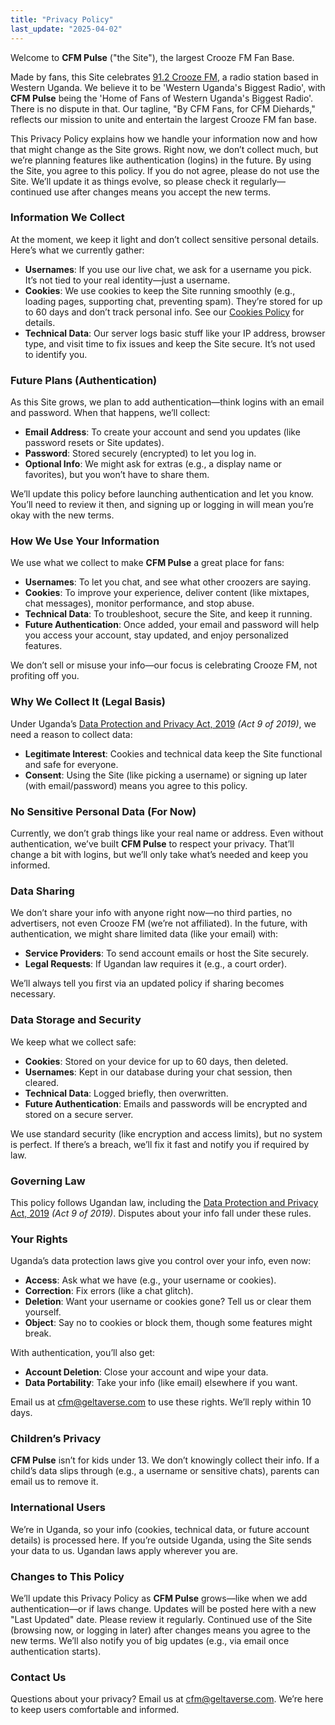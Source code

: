 ```yaml
---
title: "Privacy Policy"
last_update: "2025-04-02"
---
```


Welcome to **CFM Pulse** ("the Site"), the largest Crooze FM Fan Base.

Made by fans, this Site celebrates [91.2 Crooze FM](https://www.croozefm.com/), a radio station based in Western Uganda. We believe it to be 'Western Uganda's Biggest Radio', with **CFM Pulse** being the 'Home of Fans of Western Uganda's Biggest Radio'. There is no dispute in that. Our tagline, "By CFM Fans, for CFM Diehards," reflects our mission to unite and entertain the largest Crooze FM fan base.

This Privacy Policy explains how we handle your information now and how that might change as the Site grows. Right now, we don’t collect much, but we’re planning features like authentication (logins) in the future. By using the Site, you agree to this policy. If you do not agree, please do not use the Site. We’ll update it as things evolve, so please check it regularly—continued use after changes means you accept the new terms.

### Information We Collect

At the moment, we keep it light and don’t collect sensitive personal details. Here’s what we currently gather:

- **Usernames**: If you use our live chat, we ask for a username you pick. It’s not tied to your real identity—just a username.
- **Cookies**: We use cookies to keep the Site running smoothly (e.g., loading pages, supporting chat, preventing spam). They’re stored for up to 60 days and don’t track personal info. See our [Cookies Policy](/policies/cookies-policy) for details.
- **Technical Data**: Our server logs basic stuff like your IP address, browser type, and visit time to fix issues and keep the Site secure. It’s not used to identify you.

### Future Plans (Authentication)

As this Site grows, we plan to add authentication—think logins with an email and password. When that happens, we’ll collect:

- **Email Address**: To create your account and send you updates (like password resets or Site updates).
- **Password**: Stored securely (encrypted) to let you log in.
- **Optional Info**: We might ask for extras (e.g., a display name or favorites), but you won’t have to share them.

We’ll update this policy before launching authentication and let you know. You’ll need to review it then, and signing up or logging in will mean you’re okay with the new terms.

### How We Use Your Information

We use what we collect to make **CFM Pulse** a great place for fans:

- **Usernames**: To let you chat, and see what other croozers are saying.
- **Cookies**: To improve your experience, deliver content (like mixtapes, chat messages), monitor performance, and stop abuse.
- **Technical Data**: To troubleshoot, secure the Site, and keep it running.
- **Future Authentication**: Once added, your email and password will help you access your account, stay updated, and enjoy personalized features.

We don’t sell or misuse your info—our focus is celebrating Crooze FM, not profiting off you.

### Why We Collect It (Legal Basis)

Under Uganda’s [Data Protection and Privacy Act, 2019](https://media.ulii.org/media/legislation/18002/source_file/b6ae5cce4290322a/2019-9.pdf) _(Act 9 of 2019)_, we need a reason to collect data:

- **Legitimate Interest**: Cookies and technical data keep the Site functional and safe for everyone.
- **Consent**: Using the Site (like picking a username) or signing up later (with email/password) means you agree to this policy.

### No Sensitive Personal Data (For Now)

Currently, we don’t grab things like your real name or address. Even without authentication, we’ve built **CFM Pulse** to respect your privacy. That’ll change a bit with logins, but we’ll only take what’s needed and keep you informed.

### Data Sharing

We don’t share your info with anyone right now—no third parties, no advertisers, not even Crooze FM (we’re not affiliated). In the future, with authentication, we might share limited data (like your email) with:

- **Service Providers**: To send account emails or host the Site securely.
- **Legal Requests**: If Ugandan law requires it (e.g., a court order).

We’ll always tell you first via an updated policy if sharing becomes necessary.

### Data Storage and Security

We keep what we collect safe:

- **Cookies**: Stored on your device for up to 60 days, then deleted.
- **Usernames**: Kept in our database during your chat session, then cleared.
- **Technical Data**: Logged briefly, then overwritten.
- **Future Authentication**: Emails and passwords will be encrypted and stored on a secure server.

We use standard security (like encryption and access limits), but no system is perfect. If there’s a breach, we’ll fix it fast and notify you if required by law.

### Governing Law

This policy follows Ugandan law, including the [Data Protection and Privacy Act, 2019](https://media.ulii.org/media/legislation/18002/source_file/b6ae5cce4290322a/2019-9.pdf) _(Act 9 of 2019)_. Disputes about your info fall under these rules.

### Your Rights

Uganda’s data protection laws give you control over your info, even now:

- **Access**: Ask what we have (e.g., your username or cookies).
- **Correction**: Fix errors (like a chat glitch).
- **Deletion**: Want your username or cookies gone? Tell us or clear them yourself.
- **Object**: Say no to cookies or block them, though some features might break.

With authentication, you’ll also get:

- **Account Deletion**: Close your account and wipe your data.
- **Data Portability**: Take your info (like email) elsewhere if you want.

Email us at [cfm@geltaverse.com](mailto:cfm@geltaverse.com) to use these rights. We’ll reply within 10 days.

### Children’s Privacy

**CFM Pulse** isn’t for kids under 13. We don’t knowingly collect their info. If a child’s data slips through (e.g., a username or sensitive chats), parents can email us to remove it.

### International Users

We’re in Uganda, so your info (cookies, technical data, or future account details) is processed here. If you’re outside Uganda, using the Site sends your data to us. Ugandan laws apply wherever you are.

### Changes to This Policy

We’ll update this Privacy Policy as **CFM Pulse** grows—like when we add authentication—or if laws change. Updates will be posted here with a new "Last Updated" date. Please review it regularly. Continued use of the Site (browsing now, or logging in later) after changes means you agree to the new terms. We’ll also notify you of big updates (e.g., via email once authentication starts).

### Contact Us

Questions about your privacy? Email us at [cfm@geltaverse.com](mailto:cfm@geltaverse.com). We’re here to keep users comfortable and informed.
